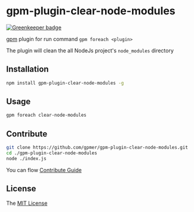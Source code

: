 # gpm-plugin-clear-node-modules

[![Greenkeeper badge](https://badges.greenkeeper.io/gpmer/gpm-plugin-clear-node-modules.svg)](https://greenkeeper.io/)

[gpm](https://github.com/gpmer/gpm.js) plugin for run command ``gpm foreach <plugin>``

The plugin will clean the all NodeJs project's ``node_modules`` directory

## Installation
```bash
npm install gpm-plugin-clear-node-modules -g
```

## Usage

```bash
gpm foreach clear-node-modules
```

## Contribute

```bash
git clone https://github.com/gpmer/gpm-plugin-clear-node-modules.git
cd ./gpm-plugin-clear-node-modules
node ./index.js
```

You can flow [Contribute Guide](https://github.com/gpmer/gpm-plugin-clear-node-modules/blob/master/contributing.md)

## License

The [MIT License](https://github.com/gpmer/gpm-plugin-clear-node-modules/blob/master/LICENSE)
